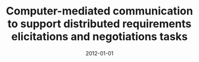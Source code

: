---
title: "Computer-mediated communication to support distributed requirements elicitations and negotiations tasks"
collection: publications
category: manuscripts
permalink: /publication/2012-01-01-Computer-mediated-communication-to-support-distributed-requirements-elicitations-and-negotiations-tasks
date: 2012-01-01
venue: 'Empir. Softw. Eng.'
paperurl: 'https://doi.org/10.1007/s10664-011-9179-3'
citation: ' Fabio Calefato,  Daniela Damian,  Filippo Lanubile, &quot;Computer-mediated communication to support distributed requirements elicitations and negotiations tasks.&quot; <i>Empir. Softw. Eng.</i>, 2012.'
doi: https://doi.org/10.1007/s10664-011-9179-3
---